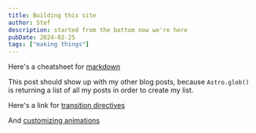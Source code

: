 ```yaml
---
title: Building this site
author: Stef
description: started from the bottom now we're here
pubDate: 2024-02-25
tags: ["making things"]
---
```


Here's a cheatsheet for [markdown](https://www.markdownguide.org/cheat-sheet/)

This post should show up with my other blog posts, because `Astro.glob()` is returning a list of all my posts in order to create my list.

Here's a link for [transition directives](https://docs.astro.build/en/guides/view-transitions/#transition-directives)

And [customizing animations](https://docs.astro.build/en/guides/view-transitions/#customizing-animations)